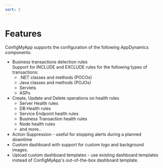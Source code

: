 ```yaml
---
sort: 2
---
```


# Features

ConfigMyApp supports the configuration of the following AppDynamics components:

 - Business transactions detection rules <br>
   Support for INCLUDE and EXCLUDE rules for the following types of transactions:
    - .NET classes and methods (POCOs)
    - Java classes and methods (POJOs)
    - Servlets
    - ASPs
 - Create, Update and Delete operations on health rules 
   - Server Health rules 
   - DB Health rules 
   - Service Endpoint health rules 
   - Business Transaction health rules
   - Node health rules 
   - and more.. 
 - Action Suppression - useful for stopping alerts during a planned downtime 
 - Custom dashboard with support for custom logo and background images.
 - Upload custom dashboard templates - use existing dashboard templates instead of ConfigMyApp's out-of-the-box dashboard template. 
